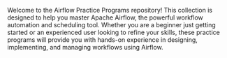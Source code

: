 Welcome to the Airflow Practice Programs repository! This collection is designed to help you master Apache Airflow, the powerful workflow automation and scheduling tool. Whether you are a beginner just getting started or an experienced user looking to refine your skills, these practice programs will provide you with hands-on experience in designing, implementing, and managing workflows using Airflow.
